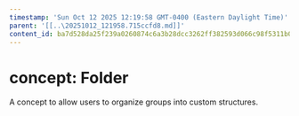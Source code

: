 ```yaml
---
timestamp: 'Sun Oct 12 2025 12:19:58 GMT-0400 (Eastern Daylight Time)'
parent: '[[..\20251012_121958.715ccfd8.md]]'
content_id: ba7d528da25f239a0260874c6a3b28dcc3262ff382593d066c98f5311b048a9e
---
```


# concept: Folder

A concept to allow users to organize groups into custom structures.
